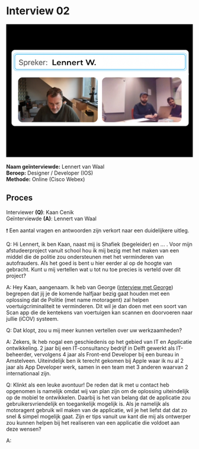 # Interview 02

![](../../.gitbook/assets/gesprek-Lennert-02.png)

**Naam geïnterviewde:** Lennert van Waal \
**Beroep:** Designer / Developer (IOS) \
**Methode:** Online (Cisco Webex)

## Proces

Interviewer **(Q)**: Kaan Cenik \
Geïnterviewde **(A)**: Lennert van Waal

❗ Een aantal vragen en antwoorden zijn verkort naar een duidelijkere uitleg.

Q: Hi Lennert, ik ben Kaan, naast mij is Shafiek (begeleider) en ... . Voor mijn afstudeerproject vanuit school hou ik mij bezig met het maken van een middel die de politie zou ondersteunen met het verminderen van autofrauders. Als het goed is bent u hier eerder al op de hoogte van gebracht. Kunt u mij vertellen wat u tot nu toe precies is verteld over dit project?

A: Hey Kaan, aangenaam. Ik heb van George ([interview met George](https://www.notion.so/Interview-01-e3217fffff7f4642af884fe446f5a002)) begrepen dat jij je de komende halfjaar bezig gaat houden met een oplossing dat de Politie (met name motoragent) zal helpen voertuigcriminaliteit te verminderen. Dit wil je dan doen met een soort van Scan app die de kentekens van voertuigen kan scannen en doorvoeren naar jullie (iCOV) systeem.

Q: Dat klopt, zou u mij meer kunnen vertellen over uw werkzaamheden?

A: Zekers, Ik heb nogal een geschiedenis op het gebied van IT en Applicatie ontwikkeling. 2 jaar bij een IT-consultancy bedrijf in Delft gewerkt als IT-beheerder, vervolgens 4 jaar als Front-end Developer bij een bureau in Amstelveen. Uiteindelijk ben ik terecht gekomen bij Apple waar ik nu al 2 jaar als App Developer werk, samen in een team met 3 anderen waarvan 2 internationaal zijn.

Q: Klinkt als een leuke avontuur! De reden dat ik met u contact heb opgenomen is namelijk omdat wij van plan zijn om de oplossing uiteindelijk op de mobiel te ontwikkelen. Daarbij is het van belang dat de applicatie zou gebruikersvriendelijk en toegankelijk mogelijk is. Als je namelijk als motoragent gebruik wil maken van de applicatie, wil je het liefst dat dat zo snel & simpel mogelijk gaat. Zijn er tips vanuit uw kant die mij als ontwerper zou kunnen helpen bij het realiseren van een applicatie die voldoet aan deze wensen?

A:
